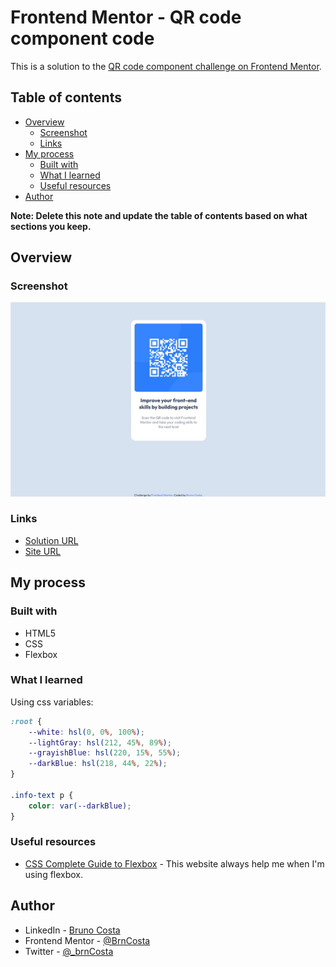 # Frontend Mentor - QR code component code

This is a solution to the [QR code component challenge on Frontend Mentor](https://www.frontendmentor.io/challenges/qr-code-component-iux_sIO_H). 

## Table of contents

- [Overview](#overview)
  - [Screenshot](#screenshot)
  - [Links](#links)
- [My process](#my-process)
  - [Built with](#built-with)
  - [What I learned](#what-i-learned)
  - [Useful resources](#useful-resources)
- [Author](#author)

**Note: Delete this note and update the table of contents based on what sections you keep.**

## Overview

### Screenshot

![Result screenshoot](./screenshoot.jpg)

### Links

- [Solution URL](https://www.frontendmentor.io/solutions/qr-code-challenge-using-html-and-css-2QrRY7ThuE)
- [Site URL](https://brncosta.github.io/qr-code-challenge/)

## My process

### Built with

- HTML5
- CSS
- Flexbox

### What I learned

Using css variables:

```css
:root {
    --white: hsl(0, 0%, 100%);
    --lightGray: hsl(212, 45%, 89%);
    --grayishBlue: hsl(220, 15%, 55%);
    --darkBlue: hsl(218, 44%, 22%);
}

.info-text p {
    color: var(--darkBlue);
}
```

### Useful resources

- [CSS Complete Guide to Flexbox](https://css-tricks.com/snippets/css/a-guide-to-flexbox/) - This website always help me when I'm using flexbox.

## Author

- LinkedIn - [Bruno Costa](https://www.linkedin.com/in/bcosta98/)
- Frontend Mentor - [@BrnCosta](https://www.frontendmentor.io/profile/BrnCosta)
- Twitter - [@_brnCosta](https://www.twitter.com/_brnCosta)